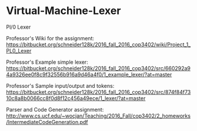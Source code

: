 # Virtual-Machine-Lexer
Pl/0 Lexer 

Professor's Wiki for the assignment:
https://bitbucket.org/schneider128k/2016_fall_2016_cop3402/wiki/Project_1_PL0_Lexer

Professor's Example simple lexer:
https://bitbucket.org/schneider128k/2016_fall_2016_cop3402/src/660292a94a9326ee0f8c9f32556b916a9d46a4f0/1_example_lexer/?at=master

Professor's Sample input/output and tokens:
https://bitbucket.org/schneider128k/2016_fall_2016_cop3402/src/874f84f7310c8a8b0066cc8f0d8f12c456a49ece/1_lexer/?at=master

Parser and Code Generator assignment:
http://www.cs.ucf.edu/~wocjan/Teaching/2016_Fall/cop3402/2_homeworks/IntermediateCodeGeneration.pdf
